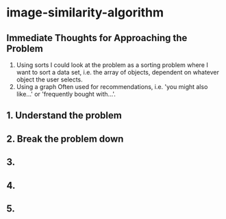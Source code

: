 # image-similarity-algorithm

## Immediate Thoughts for Approaching the Problem

1. Using sorts
   I could look at the problem as a sorting problem where I want to sort a data set, i.e. the array of objects, dependent on whatever object the user selects.
2. Using a graph
   Often used for recommendations, i.e. 'you might also like...' or 'frequently bought with...'.

## 1. Understand the problem

## 2. Break the problem down

## 3.

## 4.

## 5.
